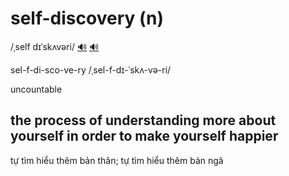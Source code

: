 # self-discovery (n)

/ˌself dɪˈskʌvəri/ [🔊](https://www.oxfordlearnersdictionaries.com/media/english/uk_pron/s/sel/self_/self_discovery_1_gb_1.mp3) [🔊](https://www.oxfordlearnersdictionaries.com/media/english/us_pron/s/sel/self_/self_discovery_1_us_1.mp3)

sel-f-di-sco-ve-ry /ˌsel-f-dɪ-ˈskʌ-və-ri/

uncountable

## the process of understanding more about yourself in order to make yourself happier

tự tìm hiểu thêm bản thân; tự tìm hiểu thêm bản ngã